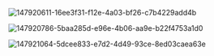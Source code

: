 ![147920611-16ee3f31-f12e-4a03-bf26-c7b4229add4b](https://user-images.githubusercontent.com/87023339/151359611-e2a99041-7a86-4679-ad98-0454e858e5d4.png)

![147920786-5baa285d-e96e-4b06-aa9e-b22f4753a1d0](https://user-images.githubusercontent.com/87023339/151359715-13c82d7a-69d0-4163-9a6b-c40012b633c8.png)

![147921064-5dcee833-e7d2-4d49-93ce-8ed03caea63e](https://user-images.githubusercontent.com/87023339/151359769-327cc9ee-7899-4c53-82a6-10c64951d030.png)

